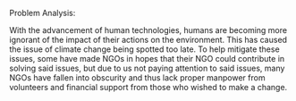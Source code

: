 Problem Analysis:
<p>With the advancement of human technologies, humans are becoming more ignorant of the impact of their actions on the environment. This has caused the issue of climate change being spotted too late. To help mitigate these issues, some have made NGOs in hopes that their NGO could contribute in solving said issues, but due to us not paying attention to said issues, many NGOs have fallen into obscurity and thus lack proper manpower from volunteers and financial support from those who wished to make a change.</p>
